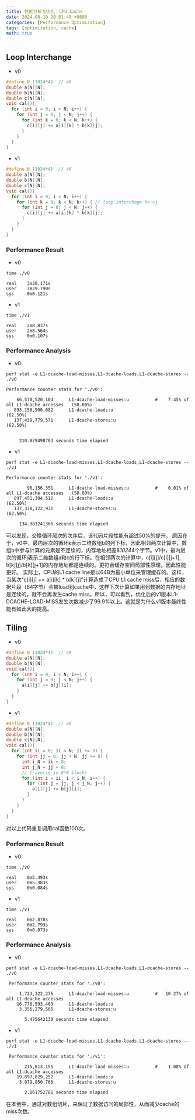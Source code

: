 ```yaml
---
title: 性能分析与优化：CPU Cache
date: 2024-08-10 20:01:40 +0800
categories: [Performance Optimization]
tags: [optimization, cache]
math: true
---
```

## Loop Interchange

* v0
```c
#define N (1024*4)  // 4K
double a[N][N];
double b[N][N];
double c[N][N];
void cal(){
  for (int i = 0; i < N; i++) {
    for (int j = 0; j < N; j++) {
      for (int k = 0; k < N; k++) {
        c[i][j] += a[i][k] * b[k][j];
      }
    }
  }
}
```

* v1
```c
#define N (1024*4)  // 4K
double a[N][N];
double b[N][N];
double c[N][N];
void cal(){
  for (int i = 0; i < N; i++) {
    for (int k = 0; k < N; k++) { // loop interchage k<->j
      for (int j = 0; j < N; j++) {
        c[i][j] += a[i][k] * b[k][j];
      }
    }
  }
}
```

### Performance Result
* v0

```shell
time ./v0

real    3m30.171s
user    3m29.790s
sys     0m0.121s
```

* v1

```shell
time ./v1

real    2m8.837s
user    2m8.564s
sys     0m0.107s
```

### Performance Analysis
* v0

```shell
perf stat -e L1-dcache-load-misses,L1-dcache-loads,L1-dcache-stores -- ./v0

Performance counter stats for './v0':

    66,570,520,104      L1-dcache-load-misses:u          #    7.45% of all L1-dcache accesses   (50.00%)
   893,150,900,682      L1-dcache-loads:u                                                       (62.50%)
   137,438,779,571      L1-dcache-stores:u                                                      (62.50%)


     210.979498703 seconds time elapsed
```

* v1

```shell
perf stat -e L1-dcache-load-misses,L1-dcache-loads,L1-dcache-stores -- ./v1

Performance counter stats for './v1':

        96,156,351      L1-dcache-load-misses:u          #    0.01% of all L1-dcache accesses   (50.00%)
   897,451,304,512      L1-dcache-loads:u                                                       (62.50%)
   137,378,122,931      L1-dcache-stores:u                                                      (62.50%)

     134.383241366 seconds time elapsed
```

可以发现，交换循环层次的次序后，该代码片段性能有超过50%的提升。
原因在于，v0中，最内层次的循环k表示二维数组b的列下标，因此相邻两次计算中，数组b中参与计算的元素是不连续的，内存地址相差8*1024*4个字节。v1中，最内层次的循环j表示二维数组a和c的行下标。在相邻两次的计算中，c[i][j]/c[i][j+1], b[k][j]/b[k][j+1]的内存地址都是连续的。更符合缓存空间局部性原理。因此性能更好。
实际上，CPU的L1 cache line是以64B为最小单位来管理缓存的。这样，当某次“c[i][j] += a[i][k] * b[k][j]”计算造成了CPU L1 cache miss后，相应的数据片段（64字节）会被load到cache中，这样下次计算如果用到数据的内存地址是连续的，就不会再发生cache miss。所以，可以看到，优化后的v1版本L1-DCACHE-LOAD-MISS发生次数减少了99.9%以上。这就是为什么v1版本最终性能有如此大的提高。

## Tiling
* v0
```c
#define N (1024*4)  // 4K
double a[N][N];
double b[N][N];
void cal(){
  for (int i = 0; i < N; i++) {
    for (int j = 0; j < N; j++) {
      a[i][j] += b[j][i];
    }
  }
}
```

* v1
```c
#define N (1024*4)  // 4K
double a[N][N];
double b[N][N];
double c[N][N];
void cal(){
  for (int ii = 0; ii < N; ii += 8) {
    for (int jj = 0; jj < N; jj += 8) {
      int i_N = ii + 8;
      int j_N = jj + 8;
      // traverse in 8*8 blocks
      for (int i = ii; i < i_N; i++) {
        for (int j = jj; j < j_N; j++) {
          a[i][j] += b[j][i];
        }
      }
    }
  }
}
```

对以上代码重复调用cal函数100次。

### Performance Result
* v0

```shell
time ./v0

real    0m5.493s
user    0m5.383s
sys     0m0.084s
```

* v1

```shell
time ./v1

real    0m2.878s
user    0m2.793s
sys     0m0.073s
```

### Performance Analysis
* v0

```shell
perf stat -e L1-dcache-load-misses,L1-dcache-loads,L1-dcache-stores -- ./v0

 Performance counter stats for './v0':

     1,723,322,276      L1-dcache-load-misses:u          #   10.27% of all L1-dcache accesses
    16,778,593,463      L1-dcache-loads:u
     3,356,279,566      L1-dcache-stores:u

       5.475642130 seconds time elapsed

```

* v1

```shell
perf stat -e L1-dcache-load-misses,L1-dcache-loads,L1-dcache-stores -- ./v1

 Performance counter stats for './v1':

       215,813,155      L1-dcache-load-misses:u          #    1.08% of all L1-dcache accesses
    19,897,029,252      L1-dcache-loads:u
     3,879,850,766      L1-dcache-stores:u

       2.861752781 seconds time elapsed

```
在本例中，通过对数组切片，来保证了数据访问的局部性，从而减少cache的miss次数。

